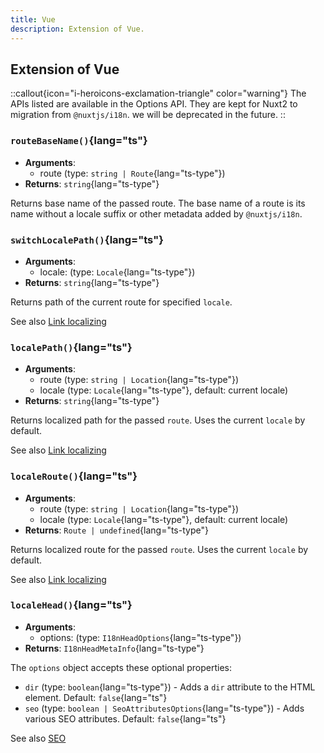 ```yaml
---
title: Vue
description: Extension of Vue.
---
```


## Extension of Vue

::callout{icon="i-heroicons-exclamation-triangle" color="warning"}
The APIs listed are available in the Options API. They are kept for Nuxt2 to migration from `@nuxtjs/i18n`. we will be deprecated in the future.
::

### `routeBaseName()`{lang="ts"}

- **Arguments**:
  - route (type: `string | Route`{lang="ts-type"})
- **Returns**: `string`{lang="ts-type"}

Returns base name of the passed route. The base name of a route is its name without a locale suffix or other metadata added by `@nuxtjs/i18n`.

### `switchLocalePath()`{lang="ts"}

- **Arguments**:
  - locale: (type: `Locale`{lang="ts-type"})
- **Returns**: `string`{lang="ts-type"}

Returns path of the current route for specified `locale`.

See also [Link localizing](/docs/getting-started/usage)

### `localePath()`{lang="ts"}

- **Arguments**:
  - route (type: `string | Location`{lang="ts-type"})
  - locale (type: `Locale`{lang="ts-type"}, default: current locale)
- **Returns**: `string`{lang="ts-type"}

Returns localized path for the passed `route`. Uses the current `locale` by default.

See also [Link localizing](/docs/getting-started/usage)

### `localeRoute()`{lang="ts"}

- **Arguments**:
  - route (type: `string | Location`{lang="ts-type"})
  - locale (type: `Locale`{lang="ts-type"}, default: current locale)
- **Returns**: `Route | undefined`{lang="ts-type"}

Returns localized route for the passed `route`. Uses the current `locale` by default.

See also [Link localizing](/docs/getting-started/usage)

### `localeHead()`{lang="ts"}

- **Arguments**:
  - options: (type: `I18nHeadOptions`{lang="ts-type"})
- **Returns**: `I18nHeadMetaInfo`{lang="ts-type"}

The `options` object accepts these optional properties:

- `dir` (type: `boolean`{lang="ts-type"}) - Adds a `dir` attribute to the HTML element. Default: `false`{lang="ts"}
- `seo` (type: `boolean | SeoAttributesOptions`{lang="ts-type"}) - Adds various SEO attributes. Default: `false`{lang="ts"}

See also [SEO](/docs/guide/seo)
